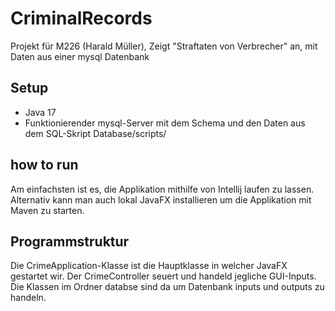 # CriminalRecords
Projekt für M226 (Harald Müller), Zeigt "Straftaten von Verbrecher" an, mit Daten aus einer mysql Datenbank

## Setup
* Java 17
* Funktionierender mysql-Server mit dem Schema und den Daten aus dem SQL-Skript Database/scripts/

## how to run
Am einfachsten ist es, die Applikation mithilfe von Intellij laufen zu lassen. Alternativ kann man auch lokal JavaFX installieren um die Applikation mit Maven zu starten.

## Programmstruktur
Die CrimeApplication-Klasse ist die Hauptklasse in welcher JavaFX gestartet wir. Der CrimeController seuert und handeld jegliche GUI-Inputs. Die Klassen im Ordner databse sind da um Datenbank inputs und outputs zu handeln.
